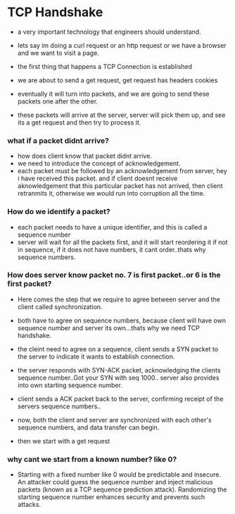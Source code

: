# TCP Handshake
- a very important technology that engineers should understand.
- lets say im doing a curl request or an http request or we have a browser and we want to visit a page.
- the first thing that happens a TCP Connection is established
- we are about to send a get request, get request has headers cookies
- eventually it will turn into packets, and we are going to send these packets one after the other.

- these packets will arrive at the server, server will pick them up, and see its a get request and then try to process it.
### what if a packet didnt arrive?
- how does client know that packet didnt arrive.
- we need to introduce the concept of acknowledgement.
- each packet must be followed by an acknowledgement from server, hey i have received this packet. and if client doesnt receive aknowledgement that this particular packet has not arrived, then client retranmits it, otherwise we would run into corruption all the time.
### How do we identify a packet?
- each packet needs to have a unique identifier, and this is called a sequence number
- server will wait for all the packets first, and it will start reordering it if not in sequence, if it does not have numbers, it cant order..thats why sequence numbers.

### How does server know packet no. 7 is first packet..or 6 is the first packet?
- Here comes the step that we require to agree between server and the client called synchronization.
- both have to agree on sequence numbers, because client will have own sequence number and server its own...thats why we need TCP handshake.

- the cleint need to agree on a sequence, client sends a SYN packet to the server to indicate it wants to establish connection.
- the server responds with SYN-ACK packet, acknowledging the clients sequence number..Got your SYN with seq 1000.. server also provides into own starting sequence number.
- client sends a ACK packet back to the server, confirming receipt of the servers sequence numbers..
- now, both the client and server are synchronized with each other's sequence numbers, and data transfer can begin.
- then we start with a get request

### why cant we start from a known number? like 0?
- Starting with a fixed number like 0 would be predictable and insecure. An attacker could guess the sequence number and inject malicious packets (known as a TCP sequence prediction attack). Randomizing the starting sequence number enhances security and prevents such attacks.